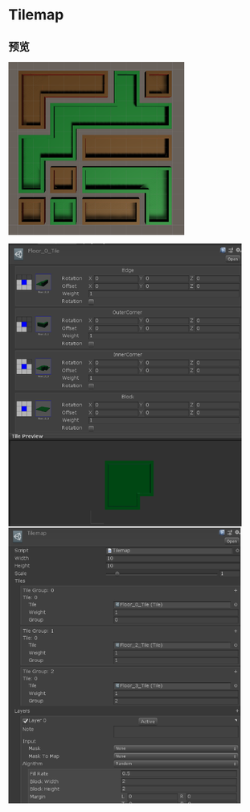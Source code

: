 # Tilemap



## 预览

![生成预览](doc/demo1.PNG)

<img src="doc/tile.PNG" alt="Tile" style="zoom: 67%;" />

<img src="doc/tilemap.PNG" alt="Tilemap" style="zoom:67%;" />



